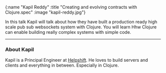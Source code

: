 {:name  "Kapil Reddy"
 :title "Creating and evolving contracts with Clojure.spec"
 :image "kapil-reddy.jpg"}

In this talk Kapil will talk about how they have built a production ready high scale pub sub websockets system with Clojure. You will learn Hhw Clojure can enable building really complex systems with simple code.

---

### About Kapil

Kapil is a Principal Engineer at [Helpshift](https://www.helpshift.com/). He loves to build servers and clients and everything in between. Especially in Clojure.